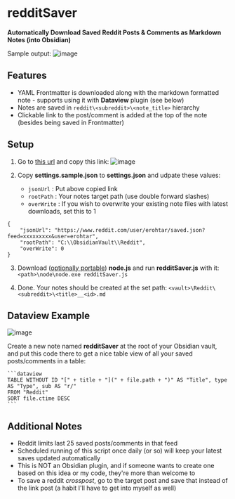 # redditSaver
**Automatically Download Saved Reddit Posts & Comments as Markdown Notes (into Obsidian)**

Sample output:
![image](https://user-images.githubusercontent.com/5120628/200579098-6311b7f4-0a72-45df-9490-705c25bee720.png)


## Features
- YAML Frontmatter is downloaded along with the markdown formatted note - supports using it with **Dataview** plugin (see below)
- Notes are saved in `reddit\<subreddit>\<note_title>` hierarchy
- Clickable link to the post/comment is added at the top of the note (besides being saved in Frontmatter)


## Setup
1. Go to [this url](https://ssl.reddit.com/prefs/feeds/) and copy this link:
![image](https://user-images.githubusercontent.com/5120628/200579587-48bad4e3-e569-4417-a76c-3e88f2353fa7.png)

2. Copy **settings.sample.json** to **settings.json** and udpate these values:
	- `jsonUrl` : Put above copied link
	- `rootPath` : Your notes target path (use double forward slashes)
	- `overWrite` : If you wish to overwrite your existing note files with latest downloads, set this to 1
```
{
	"jsonUrl": "https://www.reddit.com/user/erohtar/saved.json?feed=xxxxxxxxx&user=erohtar",
	"rootPath": "C:\\ObsidianVault\\Reddit",
	"overWrite": 0
}
```

3. Download ([optionally portable](https://github.com/garethflowers/nodejs-portable/)) **node.js** and run **redditSaver.js** with it:
`<path>\node\node.exe redditSaver.js`

4. Done. Your notes should be created at the set path:
`<vault>\Reddit\<subreddit>\<title>__<id>.md`

## Dataview Example
![image](https://user-images.githubusercontent.com/5120628/209553135-5a5d9571-0773-4e48-a571-f1b14732b770.png)

Create a new note named **redditSaver** at the root of your Obsidian vault, and put this code there to get a nice table view of all your saved posts/comments in a table:

````
```dataview
TABLE WITHOUT ID "[" + title + "](" + file.path + ")" AS "Title", type AS "Type", sub AS "r/"
FROM "Reddit"
SORT file.ctime DESC
```
````

## Additional Notes
- Reddit limits last 25 saved posts/comments in that feed
- Scheduled running of this script once daily (or so) will keep your latest saves updated automatically
- This is NOT an Obsidian plugin, and if someone wants to create one based on this idea or my code, they're more than welcome to
- To save a reddit *crosspost*, go to the target post and save that instead of the link post (a habit I'll have to get into myself as well)

